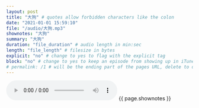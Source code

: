 ```yaml
---
layout: post
title: "大狗" # quotes allow forbidden characters like the colon
date: "2021-01-01 15:59:10"
file: "/audio/大狗.mp3"
shownotes: "大狗"
summary: "大狗"
duration: "file_duration" # audio length in min:sec
length: "file_length" # filesize in bytes
explicit: "no" # change to yes to flag with the explicit tag
block: "no" # change to yes to keep an episode from showing up in iTunes
# permalink: /1 # will be the ending part of the pages URL, delete to default to the title
---
```


<audio controls>
<source src="{{site.url}}{{site.baseurl}}{{ page.file }}" type="audio/x-mp3">
Your browser does not support the audio element.
</audio>
{{ page.shownotes }}

